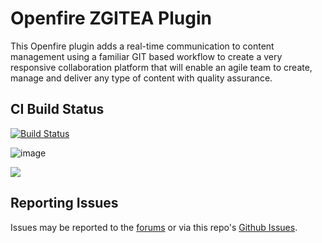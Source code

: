 # Openfire ZGITEA Plugin

This Openfire plugin adds a real-time communication to content management using a familiar GIT based workflow to create a very responsive collaboration platform that will enable an agile team to create, manage and deliver any type of content with quality assurance.

## CI Build Status

[![Build Status](https://github.com/igniterealtime/openfire-zgitea-plugin/workflows/Java%20CI/badge.svg)](https://github.com/igniterealtime/openfire-zgitea-plugin/actions)

![image](https://user-images.githubusercontent.com/110731/98564036-ca101f80-22a3-11eb-9f79-6d6705136cd8.png)

<img src=https://user-images.githubusercontent.com/110731/114323755-9f5e1780-9b1e-11eb-948d-0c52fd0dd79f.png />

## Reporting Issues


Issues may be reported to the [forums](https://discourse.igniterealtime.org) or via this repo's [Github Issues](https://github.com/igniterealtime/openfire-zgitea-plugin).
